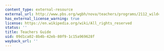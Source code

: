 ```yaml
---
content_type: external-resource
external_url: http://www.pbs.org/wgbh/nova/teachers/programs/2112_wildchil.html
has_external_license_warning: true
license: https://en.wikipedia.org/wiki/All_rights_reserved
status: ''
title: Teachers Guide
uid: 09d1ca02-8b4b-42eb-80f9-1c15a969628f
wayback_url: ''
---
```

